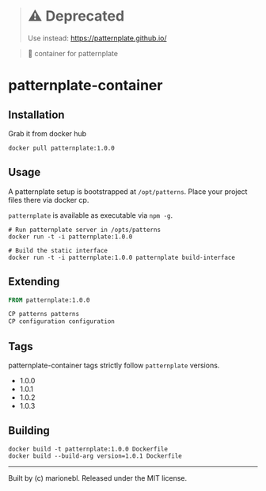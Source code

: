 > # ⚠️ Deprecated
> Use instead: https://patternplate.github.io/

> :whale: container for patternplate

# patternplate-container

## Installation

Grab it from docker hub

```shell
docker pull patternplate:1.0.0
```

## Usage

A patternplate setup is bootstrapped at `/opt/patterns`.
Place your project files there via docker cp.

`patternplate` is available as executable via `npm -g`.

```shell
# Run patternplate server in /opts/patterns
docker run -t -i patternplate:1.0.0

# Build the static interface
docker run -t -i patternplate:1.0.0 patternplate build-interface
```

## Extending

```Dockerfile
FROM patternplate:1.0.0

CP patterns patterns
CP configuration configuration
```

## Tags

patternplate-container tags strictly follow `patternplate` versions.

* 1.0.0
* 1.0.1
* 1.0.2
* 1.0.3

## Building

```
docker build -t patternplate:1.0.0 Dockerfile
docker build --build-arg version=1.0.1 Dockerfile
```

---
Built by (c) marionebl. Released under the MIT license.
